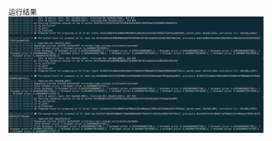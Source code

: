 运行结果
![image](https://github.com/sevenshi/substrate_study/blob/main/offchain-worker/WX20220922-160320%402x.png)

